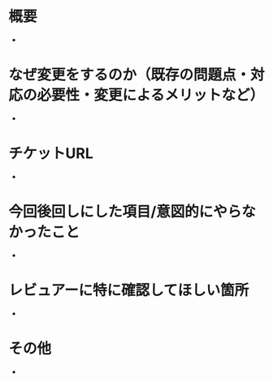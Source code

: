 <!--- 以下は必須 --->
# 概要
- 

# なぜ変更をするのか（既存の問題点・対応の必要性・変更によるメリットなど）
- 

# チケットURL
- 

<!--- 以下は任意 --->
# 今回後回しにした項目/意図的にやらなかったこと
- 

# レビュアーに特に確認してほしい箇所
- 

# その他
- 
